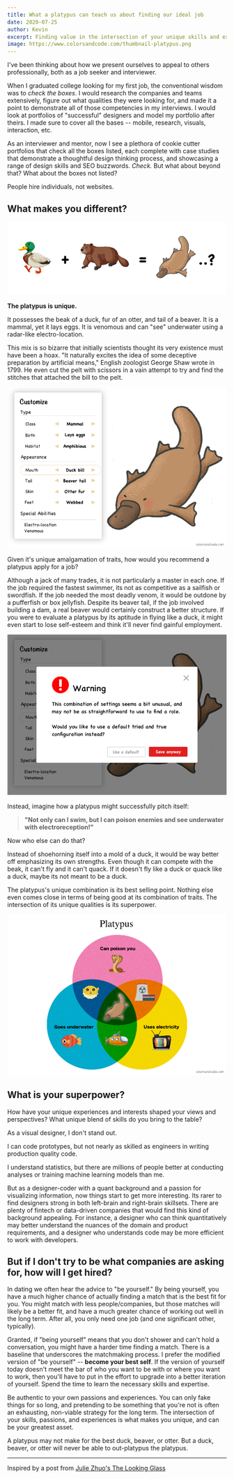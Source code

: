 ```yaml
---
title: What a platypus can teach us about finding our ideal job
date: 2020-07-25
author: Kevin
excerpt: Finding value in the intersection of your unique skills and experiences.
image: https://www.colorsandcode.com/thumbnail-platypus.png
---
```

I've been thinking about how we present ourselves to appeal to others professionally, both as a job seeker and interviewer. 

When I graduated college looking for my first job, the conventional wisdom was to *check the boxes*. I would research the companies and teams extensively, figure out what qualities they were looking for, and made it a point to demonstrate all of those competencies in my interviews. I would look at portfolios of "successful" designers and model my portfolio after theirs. I made sure to cover all the bases -- mobile, research, visuals, interaction, etc.

As an interviewer and mentor, now I see a plethora of cookie cutter portfolios that check all the boxes listed, each complete with case studies that demonstrate a thoughtful design thinking process, and showcasing a range of design skills and SEO buzzwords. *Check.* But what about beyond that? What about the boxes not listed?

People hire individuals, not websites.

## What makes you different?

![platypus fusion](../src/assets/platypus/fusion.png)

**The platypus is unique.**

It possesses the beak of a duck, fur of an otter, and tail of a beaver. It is a mammal, yet it lays eggs. It is venomous and can "see" underwater using a radar-like electro-location.

This mix is so bizarre that initially scientists thought its very existence must have been a hoax. "It naturally excites the idea of some deceptive preparation by artificial means," English zoologist George Shaw wrote in 1799. He even cut the pelt with scissors in a vain attempt to try and find the stitches that attached the bill to the pelt.

![platypus customize](../src/assets/platypus/customize.png)

Given it's unique amalgamation of traits, how would you recommend a platypus apply for a job?

Although a jack of many trades, it is not particularly a master in each one. If the job required the fastest swimmer, its not as competitive as a sailfish or swordfish. If the job needed the most deadly venom, it would be outdone by a pufferfish or box jellyfish. Despite its beaver tail, if the job involved building a dam, a real beaver would certainly construct a better structure. If you were to evaluate a platypus by its aptitude in flying like a duck, it might even start to lose self-esteem and think it'll never find gainful employment.

![platypus warning](../src/assets/platypus/customize-warning.png)
 
Instead, imagine how a platypus might successfully pitch itself:

>  **"Not only can I swim, but I can poison enemies and see underwater
> with electroreception!"**

Now who else can do that? 

Instead of shoehorning itself into a mold of a duck, it would be way better off emphasizing its own strengths. Even though it can compete with the beak, it can't fly and it can't quack. If it doesn't fly like a duck or quack like a duck, maybe its not meant to be a duck.

The platypus's unique combination is its best selling point. Nothing else even comes close in terms of being good at its combination of traits. The intersection of its unique qualities is its superpower.


![platypus venn-diagram](../src/assets/platypus/venn-diagram.png)

## What is your superpower?

How have your unique experiences and interests shaped your views and perspectives? What unique blend of skills do you bring to the table?

As a visual designer, I don't stand out.

I can code prototypes, but not nearly as skilled as engineers in writing production quality code.

I understand statistics, but there are millions of people better at conducting analyses or training machine learning models than me.

But as a designer-coder with a quant background and a passion for visualizing information, now things start to get more interesting. Its rarer to find designers strong in both left-brain and right-brain skillsets. There are plenty of fintech or data-driven companies that would find this kind of background appealing. For instance, a designer who can think quantitatively may better understand the nuances of the domain and product requirements, and a designer who understands code may be more efficient to work with developers.

## But if I don't try to be what companies are asking for, how will I get hired?

In dating we often hear the advice to "be yourself." By being yourself, you have a much higher chance of actually finding a match that is the best fit for you. You might match with less people/companies, but those matches will likely be a better fit, and have a much greater chance of working out well in the long term. After all, you only need one job (and one significant other, typically). 

Granted, if "being yourself" means that you don't shower and can't hold a conversation, you might have a harder time finding a match. There is a baseline that underscores the matchmaking process. I prefer the modified version of "be yourself" -- **become your best self**. If the version of yourself today doesn't meet the bar of who you want to be with or where you want to work, then you'll have to put in the effort to upgrade into a better iteration of yourself. Spend the time to learn the necessary skills and expertise.

Be authentic to your own passions and experiences. You can only fake things for so long, and pretending to be something that you're not is often an exhausting, non-viable strategy for the long term. The intersection of your skills, passions, and experiences is what makes you unique, and can be your greatest asset. 

A platypus may not make for the best duck, beaver, or otter. But a duck, beaver, or otter will never be able to out-platypus the platypus.

----

Inspired by a post from [Julie Zhuo's The Looking Glass](https://lg.substack.com/p/the-looking-glass-candidates-companies)